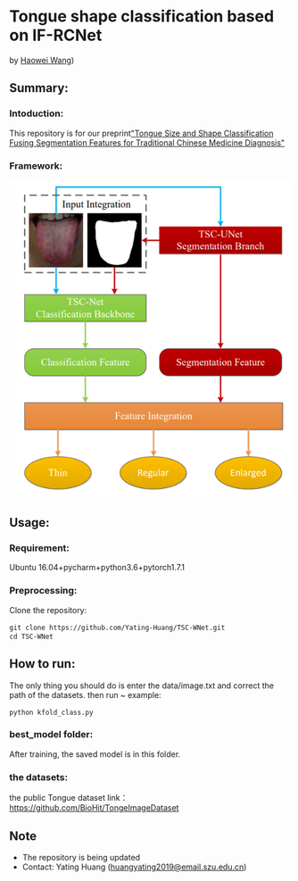 # Tongue shape classification based on IF-RCNet
by [Haowei Wang](https://WhwHcc.github.io/))
## Summary:
### Intoduction:
  This repository is for our preprint["Tongue Size and Shape Classification Fusing Segmentation Features for Traditional Chinese Medicine Diagnosis"](https://www.researchgate.net/publication/354694326_Tongue_Size_and_Shape_Classification_Fusing_Segmentation_Features_for_Traditional_Chinese_Medicine_Diagnosis)
  
### Framework:
![](https://github.com/Yating-Huang/TSC-WNet/blob/main/TSC-WNet.png)

## Usage:
### Requirement:
Ubuntu 16.04+pycharm+python3.6+pytorch1.7.1  
### Preprocessing:
Clone the repository:
```
git clone https://github.com/Yating-Huang/TSC-WNet.git
cd TSC-WNet
```
## How to run:
The only thing you should do is enter the data/image.txt and correct the path of the datasets.
then run ~
example:
```
python kfold_class.py 
```
### best_model folder:
After training, the saved model is in this folder.

### the datasets:
the public Tongue dataset
link：https://github.com/BioHit/TongeImageDataset

## Note
* The repository is being updated
* Contact: Yating Huang (huangyating2019@email.szu.edu.cn)
